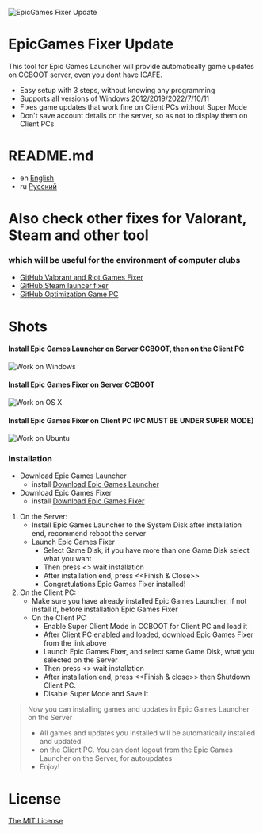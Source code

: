 ![EpicGames Fixer Update ](https://github.com/meteor2024/EpicGamesFixer/blob/main/shots/6615685.png)
# EpicGames Fixer Update
This tool for Epic Games Launcher will provide 
automatically game updates on CCBOOT server, 
even you dont have ICAFE.

- Easy setup with 3 steps, without knowing any programming
- Supports all versions of Windows 2012/2019/2022/7/10/11
- Fixes game updates that work fine on Client PCs without Super Mode
- Don't save account details on the server, so as not to display them on Client PCs


# README.md
- en [English](README.md)
- ru [Русский](readme/README.ru.md)


# Also check other fixes for Valorant, Steam and other tool
### which will be useful for the environment of computer clubs
- [GitHub Valorant and Riot Games Fixer](https://github.com/meteor2024/riotlaunchersfixer)
- [GitHub Steam launcer fixer ](https://github.com/meteor2024/steamgamesfixer)
- [GitHub Optimization Game PC](https://github.com/meteor2024/optimizerwin10gameclub)


# Shots
#### Install Epic Games Launcher on Server CCBOOT, then on the Client PC
![Work on Windows](https://github.com/meteor2024/EpicGamesFixer/blob/main/shots/EpicLauncherPC.gif)
#### Install Epic Games Fixer on Server CCBOOT
![Work on OS X](https://github.com/meteor2024/EpicGamesFixer/blob/main/shots/Server.gif)
#### Install Epic Games Fixer on Client PC (PC MUST BE UNDER SUPER MODE)
![Work on Ubuntu](https://github.com/meteor2024/EpicGamesFixer/blob/main/shots/GamePC.gif)

### Installation
- Download Epic Games Launcher
	- install [Download Epic Games Launcher](https://store.epicgames.com/en-US/download)
- Download Epic Games Fixer
	- install [Download Epic Games Fixer ](https://github.com/meteor2024/EpicGamesFixer/releases)

1. On the Server:
   - Install Epic Games Launcher to the System Disk after installation end, recommend reboot the server
   - Launch Epic Games Fixer 
     	- Select Game Disk, if you have more than one Game Disk select what you want
     	- Then press <<Install Fix>> wait installation
    	- After installation end, press <<Finish & Close>>
    	- Congratulations Epic Games Fixer installed!
2. On the Client PC:
   - Make sure you have already installed Epic Games Launcher, if not install it, before installation Epic Games Fixer
   - On the Client PC
    	- Enable Super Client Mode in CCBOOT for Client PC and load it
    	- After Client PC enabled and loaded, download Epic Games Fixer from the link above
    	- Launch Epic Games Fixer, and select same Game Disk, what you selected on the Server
    	- Then press <<Install Fix>> wait installation
    	- After installation end, press <<Finish & close>> then Shutdown Client PC.
    	- Disable Super Mode and Save It
> Now you can installing games and updates in Epic Games Launcher on the Server
>  - All games and updates you installed will be automatically installed and updated
>  - on the Client PC.
> You can dont logout from the Epic Games Launcher on the Server, for autoupdates
>   - Enjoy!






# License
[The MIT License](LICENSE)
